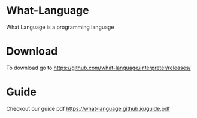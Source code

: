 # What-Language 
What Language is a programming language
# Download 
To download go to https://github.com/what-language/interpreter/releases/
# Guide
Checkout our guide pdf https://what-language.github.io/guide.pdf
